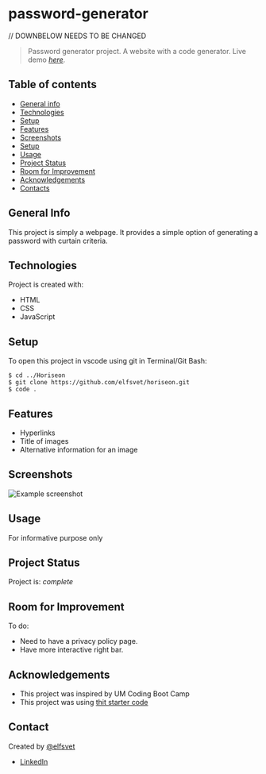 # password-generator
// DOWNBELOW NEEDS TO BE CHANGED
> Password generator project. A website with a code generator.
> Live demo [_here_](https://elfsvet.github.io/password-generator/). 

## Table of contents
* [General info](#general-info)
* [Technologies](#technologies)
* [Setup](#setup)
* [Features](#features)
* [Screenshots](#screenshots)
* [Setup](#setup)
* [Usage](#usage)
* [Project Status](#project-status)
* [Room for Improvement](#room-for-improvement)
* [Acknowledgements](#acknowledgements)
* [Contacts](#contact)



## General Info
This project is simply a webpage.
It provides a simple option of generating a password with curtain criteria.

## Technologies
Project is created with:
- HTML
- CSS
- JavaScript

## Setup
To open this project in vscode using git in Terminal/Git Bash:

```
$ cd ../Horiseon
$ git clone https://github.com/elfsvet/horiseon.git
$ code .
```

## Features
- Hyperlinks
- Title of images
- Alternative information for an image
## Screenshots
![Example screenshot](./assets/images/digital-marketing-meeting.jpg)


## Usage
For informative purpose only

## Project Status
Project is: _complete_

## Room for Improvement
To do:
- Need to have a privacy policy page.
- Have more interactive right bar.

## Acknowledgements
- This project was inspired by UM Coding Boot Camp
- This project was using [thit starter code](https://github.com/coding-boot-camp/urban-octo-telegram)

## Contact
Created by [@elfsvet](https://github.com/elfsvet)
- [LinkedIn](https://www.linkedin.com/in/stepanmatysik/)
